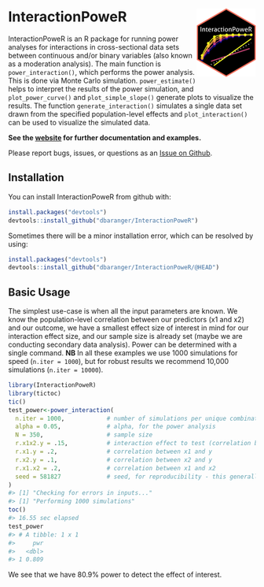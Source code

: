 
<!-- README.md is generated from README.Rmd. Please edit that file -->

# InteractionPoweR <a href='https://dbaranger.github.io/InteractionPoweR'><img src='man/figures/logo.png' align="right" height="139" /></a>

<!-- badges: start -->
<!-- badges: end -->

InteractionPoweR is an R package for running power analyses for
interactions in cross-sectional data sets between continuous and/or
binary variables (also known as a moderation analysis). The main
function is `power_interaction()`, which performs the power analysis.
This is done via Monte Carlo simulation. `power_estimate()` helps to
interpret the results of the power simulation, and `plot_power_curve()`
and `plot_simple_slope()` generate plots to visualize the results. The
function `generate_interaction()` simulates a single data set drawn from
the specified population-level effects and `plot_interaction()` can be
used to visualize the simulated data.

**See the [website](https://dbaranger.github.io/InteractionPoweR/) for
further documentation and examples.**

Please report bugs, issues, or questions as an [Issue on
Github](https://github.com/dbaranger/InteractionPoweR/issues).

## Installation

You can install InteractionPoweR from github with:

``` r
install.packages("devtools")
devtools::install_github("dbaranger/InteractionPoweR")
```

Sometimes there will be a minor installation error, which can be
resolved by using:

``` r
install.packages("devtools")
devtools::install_github("dbaranger/InteractionPoweR/@HEAD")
```

## Basic Usage

The simplest use-case is when all the input parameters are known. We
know the population-level correlation between our predictors (x1 and x2)
and our outcome, we have a smallest effect size of interest in mind for
our interaction effect size, and our sample size is already set (maybe
we are conducting secondary data analysis). Power can be determined with
a single command. **NB** In all these examples we use 1000 simulations
for speed (`n.iter = 1000`), but for robust results we recommend 10,000
simulations (`n.iter = 10000`).

``` r
library(InteractionPoweR)
library(tictoc)
tic()
test_power<-power_interaction(
  n.iter = 1000,            # number of simulations per unique combination of input parameters
  alpha = 0.05,             # alpha, for the power analysis
  N = 350,                  # sample size
  r.x1x2.y = .15,           # interaction effect to test (correlation between x1*x2 and y)
  r.x1.y = .2,              # correlation between x1 and y
  r.x2.y = .1,              # correlation between x2 and y
  r.x1.x2 = .2,             # correlation between x1 and x2
  seed = 581827             # seed, for reproducibility - this generally should not be set
)
#> [1] "Checking for errors in inputs..."
#> [1] "Performing 1000 simulations"
toc()
#> 16.55 sec elapsed
test_power
#> # A tibble: 1 x 1
#>     pwr
#>   <dbl>
#> 1 0.809
```

We see that we have 80.9% power to detect the effect of interest.
